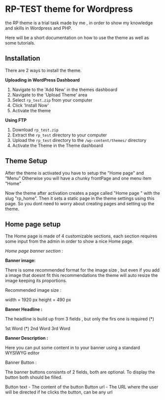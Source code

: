 RP-TEST theme for Wordpress
==============

the RP theme is a trial task made by me , in order to show my knowledge and skills in Wordpress and PHP. 

Here will be a short documentation on how to use the theme as well as some tutorials.

Installation
------------
There are 2 ways to install the theme.

**Uploading in WordPress Dashboard**

1. Navigate to the 'Add New' in the themes dashboard
2. Navigate to the 'Upload Theme' area
3. Select `rp_test.zip` from your computer
4. Click 'Install Now'
5. Activate the theme

**Using FTP**

1. Download `rp_test.zip`
2. Extract the `rp_test` directory to your computer
3. Upload the `rp_test` directory to the `/wp-content/themes/` directory
4. Activate the Theme in the Theme dashboard


Theme Setup
------------

After the theme is activated you have to setup the "Home page" and "Menu"
Otherwise you will have a chunky frontPage and one menu item "Home"

Now the theme after activation creates a page called "Home page " with the slug "rp_home".
Then it sets a static page in the theme settings using this page.
So you dont need to worry about creating pages and setting up the theme.

Home page setup
------------
The Home page is made of 4 customizable sections, each section requires some input from the admin in order to show a nice Home page.

*Home page banner section :*

**Banner image:**

There is some recommended format for the image size , but even if you add a image that doesnt fit this recommendations the theme will auto resize the image keeping its proportions.

Recommended image size : 

  width = 1920 px
  height = 490 px

**Banner Headline :**

The headline is build up from 3 fields , but only the firs one is required (*)

1st Word (*) 
2nd Word
3rd Word 

**Banner Description :**

Here you can put some content in to your banner using a standard WYSIWYG editor

Banner Button :

The banner buttons consisnts of 2 fields, both are optional.
To display the button both should be filled.

Button text - The content of the button
Button url - The URL where the user will be directed if he clicks the button, can be any url


